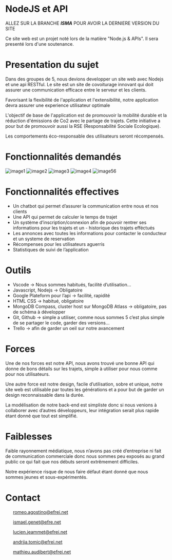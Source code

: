 # NodeJS et API

ALLEZ SUR LA BRANCHE ***ISMA*** POUR AVOIR LA DERNIERE VERSION DU SITE 

Ce site web est un projet noté lors de la matière "Node.js & APIs". Il sera presenté lors d'une soutenance.

# Presentation du sujet
Dans des groupes de 5, nous devions developper un site web avec Nodejs et une api RESTful. Le site est un site de covoiturage innovant qui doit assurer une communication efficace entre le serveur et les clients. 

Favorisant la flexibilité de l'application et l'extensibilité, notre application devra assurer une experience utilisateur optimale

L'objectif de base de l'application est de promouvoir la mobilité durable et la réduction d'émissions de Co2 avec le partage de trajets. Cette initiative a pour but de promouvoir aussi la RSE (Responsabilité Sociale Ecologique). 

Les comportements éco-responsable des utilisateurs seront récompensés.

# Fonctionnalités demandés
![image1](./images/image.png)
![image2](./images/image2.png)
![image3](./images/image3.png)
![image4](./images/image4.png)
![image56](./images/image5.png)

# Fonctionnalités effectives
- Un chatbot qui permet d’assurer la communication entre nous et nos clients
- Une API qui permet de calculer le temps de trajet 
- Un système d’inscription/connexion afin de pouvoir rentrer ses informations pour les trajets et un - historique des trajets efféctués
- Les annonces avec toutes les informations pour contacter le conducteur et un systeme de reservation
- Récompenses pour les utilisateurs aguerris
- Statistiques de suivi de l’application


# Outils 
- Vscode → Nous sommes habitués, facilité d’utilisation…
- Javascript, Nodejs → Obligatoire 
- Google Plateform pour l’api → facilité, rapidité 
- HTML CSS → habitué, obligatoire
- MongoDB Compass, cluster host sur MongoDB Atlass → obligatoire, pas de schéma à développer
- Git, Github → simple a utiliser, comme nous sommes 5 c’est plus simple de se partager le code, garder des versions… 
- Trello → afin de garder un oeil sur notre avancement

# Forces
Une de nos forces est notre API, nous avons trouvé une bonne API qui donne de bons détails sur les trajets, simple à utiliser pour nous comme pour nos utilisateurs. 

Une autre force est notre design, facile d’utilisation, sobre et unique, notre site web est utilisable par toutes les générations et a pour but de garder un design reconnaissable dans la durée.

La modélisation de notre back-end est simpliste donc si nous venions à collaborer avec d’autres développeurs, leur intégration serait plus rapide étant donné que tout est simplifié. 

# Faiblesses
Faible rayonnement médiatique, nous n’avons pas créé d’entreprise ni fait de communication commerciale donc nous sommes peu exposés au grand public ce qui fait que nos débuts seront extrêmement difficiles. 

Notre expérience risque de nous faire défaut étant donné que nous sommes jeunes et sous-expérimentés. 

# Contact 
<ul> 

romeo.agostino@efrei.net 

ismael.genet@efre.net

lucien.jeammet@efrei.net

andrija.tomic@efrei.net

mathieu.audibert@efrei.net

</ul>
